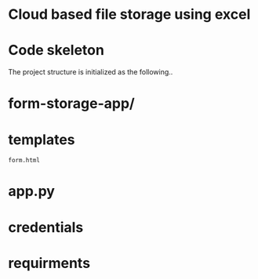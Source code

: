 # Cloud based file storage using excel

# Code skeleton
The project structure is initialized as the following..

# form-storage-app/
  # templates
    form.html
  # app.py
  # credentials
  # requirments

    
